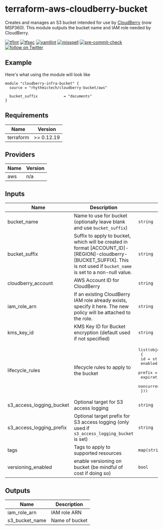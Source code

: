 # terraform-aws-cloudberry-bucket

Creates and manages an S3 bucket intended for use by [CloudBerry](https://www.msp360.com/managed-backup.aspx) (now MSP360). This module outputs the bucket name and IAM role needed by CloudBerry.

[![tflint](https://github.com/rhythmictech/terraform-aws-cloudberry-bucket/workflows/tflint/badge.svg?branch=master&event=push)](https://github.com/rhythmictech/terraform-aws-cloudberry-bucket/actions?query=workflow%3Atflint+event%3Apush+branch%3Amaster)
[![tfsec](https://github.com/rhythmictech/terraform-aws-cloudberry-bucket/workflows/tfsec/badge.svg?branch=master&event=push)](https://github.com/rhythmictech/terraform-aws-cloudberry-bucket/actions?query=workflow%3Atfsec+event%3Apush+branch%3Amaster)
[![yamllint](https://github.com/rhythmictech/terraform-aws-cloudberry-bucket/workflows/yamllint/badge.svg?branch=master&event=push)](https://github.com/rhythmictech/terraform-aws-cloudberry-bucket/actions?query=workflow%3Ayamllint+event%3Apush+branch%3Amaster)
[![misspell](https://github.com/rhythmictech/terraform-aws-cloudberry-bucket/workflows/misspell/badge.svg?branch=master&event=push)](https://github.com/rhythmictech/terraform-aws-cloudberry-bucket/actions?query=workflow%3Amisspell+event%3Apush+branch%3Amaster)
[![pre-commit-check](https://github.com/rhythmictech/terraform-aws-cloudberry-bucket/workflows/pre-commit-check/badge.svg?branch=master&event=push)](https://github.com/rhythmictech/terraform-aws-cloudberry-bucket/actions?query=workflow%3Apre-commit-check+event%3Apush+branch%3Amaster)
<a href="https://twitter.com/intent/follow?screen_name=RhythmicTech"><img src="https://img.shields.io/twitter/follow/RhythmicTech?style=social&logo=twitter" alt="follow on Twitter"></a>

## Example
Here's what using the module will look like
```hcl
module "cloudberry-infra-bucket" {
  source = "rhythmictech/cloudberry-bucket/aws"

  bucket_suffix            = "documents"
}

```

<!-- BEGINNING OF PRE-COMMIT-TERRAFORM DOCS HOOK -->
## Requirements

| Name | Version |
|------|---------|
| terraform | >= 0.12.19 |

## Providers

| Name | Version |
|------|---------|
| aws | n/a |

## Inputs

| Name | Description | Type | Default | Required |
|------|-------------|------|---------|:--------:|
| bucket\_name | Name to use for bucket (optionally leave blank and use `bucket_suffix`) | `string` | `null` | no |
| bucket\_suffix | Suffix to apply to bucket, which will be created in format [ACCOUNT\_ID]-[REGION]-cloudberry-[BUCKET\_SUFFIX]. This is not used if `bucket_name` is set to a non-null value. | `string` | `"bucket"` | no |
| cloudberry\_account | AWS Account ID for CloudBerry | `string` | `"626709717326"` | no |
| iam\_role\_arn | If an existing CloudBerry IAM role already exists, specify it here. The new policy will be attached to the role. | `string` | `null` | no |
| kms\_key\_id | KMS Key ID for Bucket encryption (default used if not specified) | `string` | `null` | no |
| lifecycle\_rules | lifecycle rules to apply to the bucket | <pre>list(object(<br>    {<br>      id                            = string<br>      enabled                       = bool<br>      prefix                        = string<br>      expiration                    = number<br>      noncurrent_version_expiration = number<br>  }))</pre> | `[]` | no |
| s3\_access\_logging\_bucket | Optional target for S3 access logging | `string` | `null` | no |
| s3\_access\_logging\_prefix | Optional target prefix for S3 access logging (only used if `s3_access_logging_bucket` is set) | `string` | `null` | no |
| tags | Tags to apply to supported resources | `map(string)` | `{}` | no |
| versioning\_enabled | enable versioning on bucket (be mindful of cost if doing so) | `bool` | `false` | no |

## Outputs

| Name | Description |
|------|-------------|
| iam\_role\_arn | IAM role ARN |
| s3\_bucket\_name | Name of bucket |

<!-- END OF PRE-COMMIT-TERRAFORM DOCS HOOK -->

